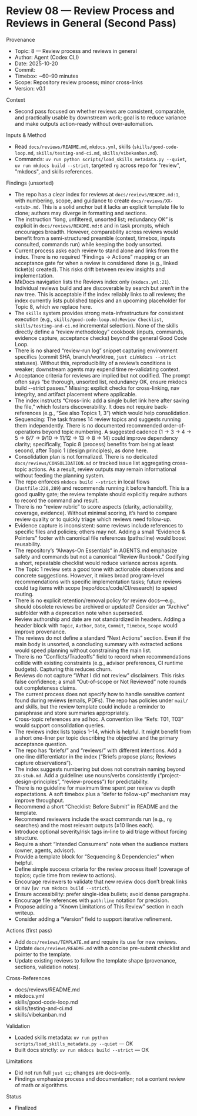 # Review 08 — Review Process and Reviews in General (Second Pass)

Provenance
- Topic: 8 — Review process and reviews in general
- Author: Agent (Codex CLI)
- Date: 2025-10-20
- Commit: <fill on merge>
- Timebox: ~60–90 minutes
- Scope: Repository review process; minor cross-links
- Version: v0.1

Context
- Second pass focused on whether reviews are consistent, comparable, and practically usable by downstream work; goal is to reduce variance and make outputs action-ready without over-automation.

Inputs & Method
- Read `docs/reviews/README.md`, `mkdocs.yml`, skills (`skills/good-code-loop.md`, `skills/testing-and-ci.md`, `skills/vibekanban.md`).
- Commands: `uv run python scripts/load_skills_metadata.py --quiet`, `uv run mkdocs build --strict`, targeted `rg` across repo for "review", "mkdocs", and skills references.

Findings (unsorted)
- The repo has a clear index for reviews at `docs/reviews/README.md:1`, with numbering, scope, and guidance to create `docs/reviews/XX-<stub>.md`. This is a solid anchor but it lacks an explicit template file to clone; authors may diverge in formatting and sections.
- The instruction “long, unfiltered, unsorted list; redundancy OK” is explicit in `docs/reviews/README.md:6` and in task prompts, which encourages breadth. However, comparability across reviews would benefit from a semi-structured preamble (context, timebox, inputs consulted, commands run) while keeping the body unsorted.
- Current process asks each review to stand alone and links from the index. There is no required “Findings → Actions” mapping or an acceptance gate for when a review is considered done (e.g., linked ticket(s) created). This risks drift between review insights and implementation.
- MkDocs navigation lists the Reviews index only (`mkdocs.yml:21`). Individual reviews build and are discoverable by search but aren’t in the nav tree. This is acceptable if the index reliably links to all reviews; the index currently lists published topics and an upcoming placeholder for Topic 8, which we replace here.
- The `skills` system provides strong meta-infrastructure for consistent execution (e.g., `skills/good-code-loop.md:Review Checklist`, `skills/testing-and-ci.md` incremental selection). None of the skills directly define a “review methodology” cookbook (inputs, commands, evidence capture, acceptance checks) beyond the general Good Code Loop.
- There is no shared “review-run log” snippet capturing environment specifics (commit SHA, branch/worktree, `just ci`/`mkdocs --strict` statuses). Without this, reproducibility of a review’s conditions is weaker; downstream agents may expend time re-validating context.
- Acceptance criteria for reviews are implied but not codified. The prompt often says “be thorough, unsorted list, redundancy OK, ensure mkdocs build --strict passes.” Missing: explicit checks for cross-linking, nav integrity, and artifact placement where applicable.
- The index instructs “Cross-link: add a single bullet link here after saving the file,” which fosters discoverability. It does not require back-references (e.g., “See also Topics 1, 3”) which would help consolidation.
- Sequencing: The task frames 14 review topics and suggests running them independently. There is no documented recommended order-of-operations beyond topic numbering. A suggested cadence (1 → 3 → 4 → 5 → 6/7 → 9/10 → 11/12 → 13 → 8 → 14) could improve dependency clarity; specifically, Topic 8 (process) benefits from being at least second, after Topic 1 (design principles), as done here.
- Consolidation plan is not formalized. There is no dedicated `docs/reviews/CONSOLIDATION.md` or tracked issue list aggregating cross-topic actions. As a result, review outputs may remain informational without feeding the planning system.
- The repo enforces `mkdocs build --strict` in local flows (`Justfile:220,289`) and recommends running it before handoff. This is a good quality gate; the review template should explicitly require authors to record the command and result.
- There is no “review rubric” to score aspects (clarity, actionability, coverage, evidence). Without minimal scoring, it’s hard to compare review quality or to quickly triage which reviews need follow-up.
- Evidence capture is inconsistent: some reviews include references to specific files and policies; others may not. Adding a small “Evidence & Pointers” footer with canonical file references (paths:line) would boost reusability.
- The repository’s “Always-On Essentials” in AGENTS.md emphasize safety and commands but not a canonical “Review Runbook.” Codifying a short, repeatable checklist would reduce variance across agents.
- The Topic 1 review sets a good tone with actionable observations and concrete suggestions. However, it mixes broad program-level recommendations with specific implementation tasks; future reviews could tag items with scope (repo/docs/code/CI/research) to speed routing.
- There is no explicit retention/removal policy for review docs—e.g., should obsolete reviews be archived or updated? Consider an “Archive” subfolder with a deprecation note when superseded.
- Review authorship and date are not standardized in headers. Adding a header block with `Topic`, `Author`, `Date`, `Commit`, `Timebox`, `Scope` would improve provenance.
- The reviews do not define a standard “Next Actions” section. Even if the main body is unsorted, a concluding summary with extracted actions would speed planning without constraining the main list.
- There is no “Conflicts/Tradeoffs” field to record when recommendations collide with existing constraints (e.g., advisor preferences, CI runtime budgets). Capturing this reduces churn.
- Reviews do not capture “What I did not review” disclaimers. This risks false confidence; a small “Out-of-scope or Not Reviewed” note rounds out completeness claims.
- The current process does not specify how to handle sensitive content found during reviews (emails, PDFs). The repo has policies under `mail/` and skills, but the review template could include a reminder to paraphrase and store summaries appropriately.
- Cross-topic references are ad hoc. A convention like “Refs: T01, T03” would support consolidation queries.
- The reviews index lists topics 1–14, which is helpful. It might benefit from a short one-liner per topic describing the objective and the primary acceptance question.
- The repo has “briefs/” and “reviews/” with different intentions. Add a one-line differentiator in the index (“Briefs propose plans; Reviews capture observations”).
- The index suggests numbering but does not constrain naming beyond `XX-stub.md`. Add a guideline: use nouns/verbs consistently (“project-design-principles”, “review-process”) for predictability.
- There is no guideline for maximum time spent per review vs depth expectations. A soft timebox plus a “defer to follow-up” mechanism may improve throughput.
- Recommend a short “Checklist: Before Submit” in README and the template.
- Recommend reviewers include the exact commands run (e.g., `rg` searches) and the most relevant outputs (≤10 lines each).
- Introduce optional severity/risk tags in-line to aid triage without forcing structure.
- Require a short “Intended Consumers” note when the audience matters (owner, agents, advisor).
- Provide a template block for “Sequencing & Dependencies” when helpful.
- Define simple success criteria for the review process itself (coverage of topics; cycle time from review to actions).
- Encourage reviewers to validate that new review docs don’t break links or nav (`uv run mkdocs build --strict`).
- Ensure accessibility: prefer single-idea bullets; avoid dense paragraphs.
- Encourage file references with `path:line` notation for precision.
- Propose adding a “Known Limitations of This Review” section in each writeup.
- Consider adding a “Version” field to support iterative refinement.

Actions (first pass)
- Add `docs/reviews/TEMPLATE.md` and require its use for new reviews.
- Update `docs/reviews/README.md` with a concise pre-submit checklist and pointer to the template.
- Update existing reviews to follow the template shape (provenance, sections, validation notes).

Cross-References
- docs/reviews/README.md
- mkdocs.yml
- skills/good-code-loop.md
- skills/testing-and-ci.md
- skills/vibekanban.md

Validation
- Loaded skills metadata: `uv run python scripts/load_skills_metadata.py --quiet` — OK
- Built docs strictly: `uv run mkdocs build --strict` — OK

Limitations
- Did not run full `just ci`; changes are docs-only.
- Findings emphasize process and documentation; not a content review of math or algorithms.

Status
- Finalized
